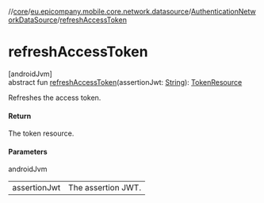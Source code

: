 //[core](../../../index.md)/[eu.epicompany.mobile.core.network.datasource](../index.md)/[AuthenticationNetworkDataSource](index.md)/[refreshAccessToken](refresh-access-token.md)

# refreshAccessToken

[androidJvm]\
abstract fun [refreshAccessToken](refresh-access-token.md)(assertionJwt: [String](https://kotlinlang.org/api/latest/jvm/stdlib/kotlin/-string/index.html)): [TokenResource](../../eu.epicompany.mobile.core.network.model/-token-resource/index.md)

Refreshes the access token.

#### Return

The token resource.

#### Parameters

androidJvm

| | |
|---|---|
| assertionJwt | The assertion JWT. |
